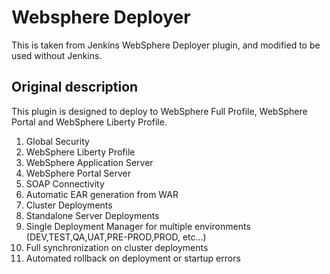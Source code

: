 Websphere Deployer
==================

This is taken from Jenkins WebSphere Deployer plugin, and modified to be used without Jenkins.

Original description
--------------------

This plugin is designed to deploy to WebSphere Full Profile, WebSphere Portal and WebSphere Liberty Profile.

<ol>
  <li>Global Security</li>
  <li>WebSphere Liberty Profile</li>
  <li>WebSphere Application Server</li>
  <li>WebSphere Portal Server</li>
  <li>SOAP Connectivity</li>
  <li>Automatic EAR generation from WAR</li>
  <li>Cluster Deployments</li>
  <li>Standalone Server Deployments</li>
  <li>Single Deployment Manager for multiple environments (DEV,TEST,QA,UAT,PRE-PROD,PROD, etc...)</li>
  <li>Full synchronization on cluster deployments</li>
  <li>Automated rollback on deployment or startup errors</li>
</ol>
